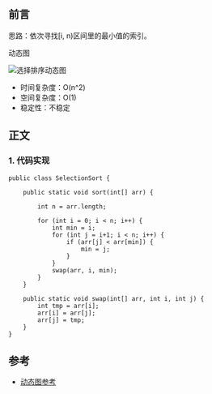 ## 前言

思路：依次寻找[i, n)区间里的最小值的索引。

动态图

![选择排序动态图](https://github.com/coderbruis/AlgorithmsInJava/blob/master/notes/pictures/selectionSort.gif)

- 时间复杂度：O(n^2)
- 空间复杂度：O(1)
- 稳定性：不稳定

## 正文

### 1. 代码实现

```
public class SelectionSort {
    
    public static void sort(int[] arr) {
        
        int n = arr.length;

        for (int i = 0; i < n; i++) {
            int min = i;
            for (int j = i+1; i < n; i++) {
                if (arr[j] < arr[min]) {
                    min = j;
                }
            }
            swap(arr, i, min);
        }
    }

    public static void swap(int[] arr, int i, int j) {
        int tmp = arr[i];
        arr[i] = arr[j];
        arr[j] = tmp;
    }
}
```

## 参考

- [动态图参考](https://www.runoob.com/w3cnote/bubble-sort.html)
